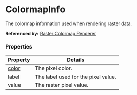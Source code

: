 # ColormapInfo

The colormap information used when rendering raster data.

**Referenced by:** [Raster Colormap Renderer](rasterColormapRenderer.md)

### Properties

| Property | Details
| --- | ---
| [color](color.md) | The pixel color.
| label | The label used for the pixel value.
| value | The raster pixel value.



